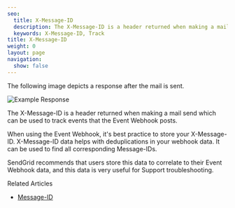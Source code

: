 ```yaml
---
seo:
  title: X-Message-ID
  description: The X-Message-ID is a header returned when making a mail send.
  keywords: X-Message-ID, Track
title: X-Message-ID
weight: 0
layout: page
navigation:
  show: false
---
```


The following image depicts a response after the mail is sent.

![]({{root_url}}/images/example_response.png "Example Response")

The X-Message-ID is a header returned when making a mail send which can be used to track events that the Event Webhook posts.

When using the Event Webhook, it's best practice to store your X-Message-ID. X-Message-ID data helps with deduplications in your webhook data. It can be used to find all corresponding Message-IDs.

SendGrid recommends that users store this data to correlate to their Event Webhook data, and this data is very useful for Support troubleshooting.

Related Articles
- [Message-ID]({{root_url}}/Glossary/message_id.md)
